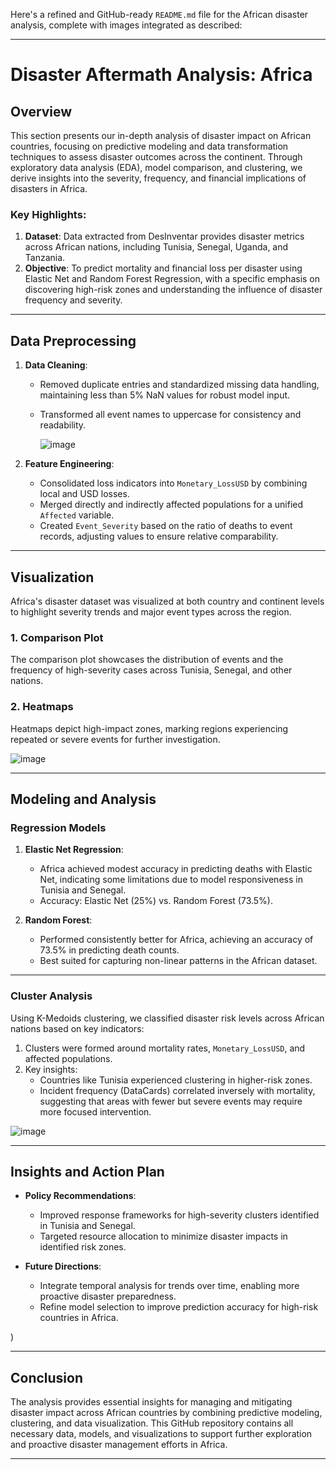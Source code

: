 Here's a refined and GitHub-ready `README.md` file for the African disaster analysis, complete with images integrated as described:

---

# Disaster Aftermath Analysis: Africa

## Overview
This section presents our in-depth analysis of disaster impact on African countries, focusing on predictive modeling and data transformation techniques to assess disaster outcomes across the continent. Through exploratory data analysis (EDA), model comparison, and clustering, we derive insights into the severity, frequency, and financial implications of disasters in Africa.

### Key Highlights:
1. **Dataset**: Data extracted from DesInventar provides disaster metrics across African nations, including Tunisia, Senegal, Uganda, and Tanzania.
2. **Objective**: To predict mortality and financial loss per disaster using Elastic Net and Random Forest Regression, with a specific emphasis on discovering high-risk zones and understanding the influence of disaster frequency and severity.

---

## Data Preprocessing
1. **Data Cleaning**:
   - Removed duplicate entries and standardized missing data handling, maintaining less than 5% NaN values for robust model input.
   - Transformed all event names to uppercase for consistency and readability.

     ![image](https://github.com/user-attachments/assets/49e3443c-9dce-4e69-a075-5dbd348eb61b)


2. **Feature Engineering**:
   - Consolidated loss indicators into `Monetary_LossUSD` by combining local and USD losses.
   - Merged directly and indirectly affected populations for a unified `Affected` variable.
   - Created `Event_Severity` based on the ratio of deaths to event records, adjusting values to ensure relative comparability.

---

## Visualization
Africa's disaster dataset was visualized at both country and continent levels to highlight severity trends and major event types across the region.

### 1. Comparison Plot
The comparison plot showcases the distribution of events and the frequency of high-severity cases across Tunisia, Senegal, and other nations.

### 2. Heatmaps
Heatmaps depict high-impact zones, marking regions experiencing repeated or severe events for further investigation.

![image](https://github.com/user-attachments/assets/61004e57-cbd0-4566-a18c-c467c6f163e6)

---

## Modeling and Analysis

### Regression Models

1. **Elastic Net Regression**:
   - Africa achieved modest accuracy in predicting deaths with Elastic Net, indicating some limitations due to model responsiveness in Tunisia and Senegal.
   - Accuracy: Elastic Net (25%) vs. Random Forest (73.5%).

2. **Random Forest**:
   - Performed consistently better for Africa, achieving an accuracy of 73.5% in predicting death counts.
   - Best suited for capturing non-linear patterns in the African dataset.


---

### Cluster Analysis
Using K-Medoids clustering, we classified disaster risk levels across African nations based on key indicators:

1. Clusters were formed around mortality rates, `Monetary_LossUSD`, and affected populations.
2. Key insights:
   - Countries like Tunisia experienced clustering in higher-risk zones.
   - Incident frequency (DataCards) correlated inversely with mortality, suggesting that areas with fewer but severe events may require more focused intervention.

![image](https://github.com/user-attachments/assets/44e1635a-9658-4135-bb3a-b55d5c196082)

---

## Insights and Action Plan

- **Policy Recommendations**:
  - Improved response frameworks for high-severity clusters identified in Tunisia and Senegal.
  - Targeted resource allocation to minimize disaster impacts in identified risk zones.

- **Future Directions**:
  - Integrate temporal analysis for trends over time, enabling more proactive disaster preparedness.
  - Refine model selection to improve prediction accuracy for high-risk countries in Africa.

)

---

## Conclusion
The analysis provides essential insights for managing and mitigating disaster impact across African countries by combining predictive modeling, clustering, and data visualization. This GitHub repository contains all necessary data, models, and visualizations to support further exploration and proactive disaster management efforts in Africa.

--- 

